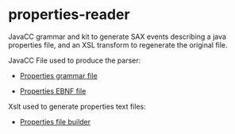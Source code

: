 # properties-reader
JavaCC grammar and kit to generate SAX events describing a java properties file, and an XSL transform to regenerate the original file.


JavaCC File used to produce the parser:

 - [Properties grammar file](src/main/resources/jjt/properties.jjt)

 - [Properties EBNF file](src/main/resources/jjt/properties.html)

Xslt used to generate properties text files:

 - [Properties file builder](src/main/resources/xslt/properties.xslt)
